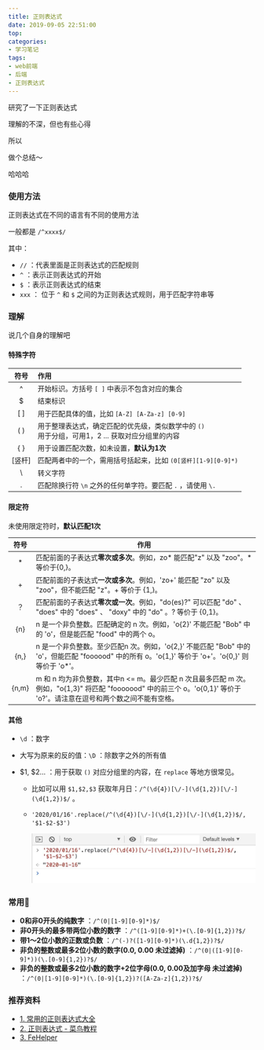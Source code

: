 ```yaml
---
title: 正则表达式
date: 2019-09-05 22:51:00
top:
categories:
- 学习笔记
tags:
- web前端
- 后端
- 正则表达式
---
```


<style>
  table {
    width: auto
  }
</style>


研究了一下正则表达式

理解的不深，但也有些心得

所以

做个总结～

哈哈哈

<!--more-->

### 使用方法

正则表达式在不同的语言有不同的使用方法

一般都是 `/^xxxx$/`

其中：

- `//` ：代表里面是正则表达式的匹配规则
- `^` ：表示正则表达式的开始
- `$` ：表示正则表达式的结束
- `xxx` ： 位于 `^` 和 `$` 之间的为正则表达式规则，用于匹配字符串等 

### 理解

说几个自身的理解吧

#### 特殊字符

|  符号  | 作用                                                         |
| :----: | :----------------------------------------------------------- |
|   ^    | 开始标识。方括号 `[ ]` 中表示不包含对应的集合                |
|   $    | 结束标识                                                     |
|  [ ]   | 用于匹配具体的值，比如 `[A-Z] [A-Za-z] [0-9]`                |
|  ( )   | 用于整理表达式，确定匹配的优先级，类似数学中的 `()`<br />用于分组，可用$1，$2 ...  获取对应分组里的内容 |
|  { }   | 用于设置匹配次数，如未设置，**默认为1次**                    |
| [竖杆] | 匹配两者中的一个，需用括号括起来，比如 `(0[竖杆][1-9][0-9]*)` |
| \\ | 转义字符                                                     |
|   .    | 匹配除换行符 `\n` 之外的任何单字符。要匹配 `.` ，请使用 `\.` |

#### 限定符

未使用限定符时，**默认匹配1次**

| 符号  | 作用                                                         |
| :---: | ------------------------------------------------------------ |
|   *   | 匹配前面的子表达式**零次或多次**。例如，zo* 能匹配"z" 以及 "zoo"。* 等价于{0,}。 |
|   +   | 匹配前面的子表达式**一次或多次**。例如，'zo+' 能匹配 "zo" 以及 "zoo"，但不能匹配 "z"。+ 等价于 {1,}。 |
|  ？   | 匹配前面的子表达式**零次或一次**。例如，"do(es)?" 可以匹配 "do" 、 "does" 中的 "does" 、 "doxy" 中的 "do" 。? 等价于 {0,1}。 |
|  {n}  | n 是一个非负整数。匹配确定的 n 次。例如，'o{2}' 不能匹配 "Bob" 中的 'o'，但是能匹配 "food" 中的两个 o。 |
| {n,}  | n 是一个非负整数。至少匹配n 次。例如，'o{2,}' 不能匹配 "Bob" 中的 'o'，但能匹配 "foooood" 中的所有 o。'o{1,}' 等价于 'o+'。'o{0,}' 则等价于 'o*'。 |
| {n,m} | m 和 n 均为非负整数，其中n <= m。最少匹配 n 次且最多匹配 m 次。例如，"o{1,3}" 将匹配 "fooooood" 中的前三个 o。'o{0,1}' 等价于 'o?'。请注意在逗号和两个数之间不能有空格。 |

#### 其他

- `\d` ：数字

- 大写为原来的反的值：`\D` ：除数字之外的所有值

- $1, $2... ：用于获取 `()` 对应分组里的内容，在 `replace` 等地方很常见。

  - 比如可以用 `$1,$2,$3` 获取年月日：`/^(\d{4})[\/-](\d{1,2})[\/-](\d{1,2})$/` 。

  - `'2020/01/16'.replace(/^(\d{4})[\/-](\d{1,2})[\/-](\d{1,2})$/, '$1-$2-$3')`

    ![](/images/reg-1.jpg)

### 常用🌰

- **0和非0开头的纯数字** ：`/^(0|[1-9][0-9]*)$/`
- **非0开头的最多带两位小数的数字** ：`/^([1-9][0-9]*)+(\.[0-9]{1,2})?$/`
- **带1～2位小数的正数或负数** ：`/^(-)?([1-9][0-9]*)(\.d{1,2})?$/`
- **非负的整数或最多2位小数的数字(0.0, 0.00 未过滤掉)** ：`/^(0|([1-9][0-9]*))(\.[0-9]{1,2})?$/`
- **非负的整数或最多2位小数的数字+2位字母(0.0, 0.00及加字母 未过滤掉)** ：`/^(0|[1-9][0-9]*)(\.[0-9]{1,2})?([A-Za-z]{1,2})?$/`

### 推荐资料

- [1. 常用的正则表达式大全](https://www.cnblogs.com/zxin/archive/2013/01/26/2877765.html)
- [2. 正则表达式 - 菜鸟教程](https://www.runoob.com/regexp/regexp-syntax.html)
- [3. FeHelper](https://www.baidufe.com/fehelper/regexp/index.html)
